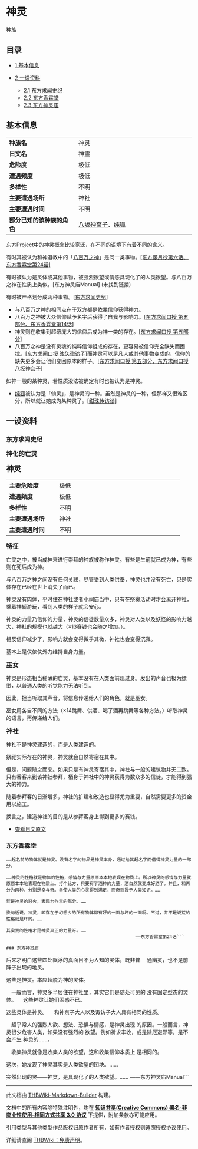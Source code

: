 # 神灵

<!-- source html: G:\repos\THBWiki-Markdown-Builder\THBWikiMarkdown\Temp\main\5\5c\ns0%3A%E7%A5%9E%E7%81%B5.html -->

种族

## 目录

- [1 基本信息](#基本信息)
- [2 一设资料](#一设资料)

  - [2.1 东方求闻史纪](#东方求闻史纪)
  - [2.2 东方香霖堂](#东方香霖堂)
  - [2.3 东方神灵庙](#东方神灵庙)







## 基本信息

<table>
<tbody><tr><td style="width:180px"><b>种族名</b></td><td style="min-width:300px">神灵</td></tr><tr><td><b>日文名</b></td><td>神霊</td></tr><tr><td><b>危险度</b></td><td>极低</td></tr><tr><td><b>遭遇频度</b></td><td>极低</td></tr><tr><td><b>多样性</b></td><td>不明</td></tr><tr><td><b>主要遭遇场所</b></td><td>神社</td></tr><tr><td><b>主要遭遇时间</b></td><td>不明</td></tr><tr><td><b>部分已知的该种族的角色</b></td><td><a href="./八坂神奈子.md" title="八坂神奈子">八坂神奈子</a>、<a href="./纯狐.md" title="纯狐">纯狐</a></td></tr></tbody></table>


  
东方Project中的神灵概念比较宽泛，在不同的语境下有着不同的含义。
  
  
有时其被认为和神道教中的「[八百万之神](./八百万之神.md)」是同一类事物。[&#91;东方儚月抄第六话、东方香霖堂第24话&#93;](./东方儚月抄_～_Silent_Sinner_in_Blue.-第六话.md)
  
  
有时被认为是灵体或其他事物，被强烈欲望或情感具现化了的人类欲望。与八百万之神在性质上类似。&#91;东方神灵庙Manual&#93; (未找到链接)
  
  
  

有时被严格划分成两种事物。[&#91;东方求闻史纪&#93;](./东方求闻史纪-神灵.md)
  

- 与八百万之神的相同点在于双方都是依靠信仰获得神力。
- 八百万之神被大众信仰赋予名字后获得了自我与影响力。[&#91;东方求闻口授 第五部分、东方香霖堂第14话&#93;](./东方求闻口授-第五部分.md)
- 神灵则在收集到超级庞大的信仰后成为神一类的存在。[&#91;东方求闻口授 第五部分&#93;](./东方求闻口授-第五部分.md)
- 八百万之神是没有灵魂的纯粹信仰组成的存在，更容易被信仰完全缺失而困扰。[&#91;东方求闻口授 洩矢诹访子&#93;](./东方求闻口授-洩矢诹访子.md)而神灵可以是凡人或其他事物变成的，信仰的缺失更多会让他们变回原本的样子。[&#91;东方求闻口授 第五部分、东方求闻口授 八坂神奈子&#93;](./东方求闻口授-第五部分.md)

  
如神一般的某种灵，若性质没法被确定有时也被认为是神灵。
  

- [纯狐](./纯狐.md)被认为是「仙灵」，是神灵的一种。虽然是神灵的一种，但那样又很难区分，所以就让她成为某种灵了。[&#91;绀珠传访谈&#93;](./东方外来韦编-壱-绀珠传访谈.md)

## 一设资料
### 东方求闻史纪
  
 **<big>神化的亡灵</big>**   

 **<big><big>神灵</big></big>** 
  


<table><tbody><tr><td width="120px"><b>主要危险度</b></td><td width="320px">极低</td></tr><tr><td width="120px"><b>遭遇频度</b></td><td width="320px">极低</td></tr><tr><td width="120px"><b>多样性</b></td><td width="320px">不明</td></tr><tr><td width="120px"><b>主要遭遇场所</b></td><td width="320px">神社</td></tr><tr><td width="120px"><b>主要遭遇时间</b></td><td width="320px">不明</td></tr></tbody></table>


  
 **<big>特征</big>** 
  
  
亡灵之中，被当成神来进行崇拜的种族被称作神灵。有些是生前就已成为神，有些则在死后成为神。  

与八百万之神之间没有任何关联，尽管受到人类供奉，神灵也并没有死亡，只是实体存在已经在世上消失了而已。  

  
  
神灵没有肉体，平时住在神社或者小祠庙当中，只有在祭奠活动时才会离开神社，乘着神轿游玩，看到人类的样子就会安心。  

  
  
神灵的力量乃信仰的力量，神灵的信徒数量众多，神灵对人类以及妖怪的影响力越大，神社的规模也就越大（×13赛钱也会随之增加。）。  

相反信仰减少了，影响力就会变得微乎其微，神社也会变得沉寂。  

  
  
基本上是仅依仗外力维持自身力量。  

  
  
  

 **<big>巫女</big>** 
  
  
神灵是形态相当稀薄的亡灵，基本没有在人类面前现过身。发出的声音也极为缥缈，以普通人类的听觉能力无法听到。  

因此，担当听取其声音，将信息传递给人们的角色，就是巫女。  

  
  
巫女用各自不同的方法（×14跳舞、供酒、喝了酒再跳舞等各种方法。）听取神灵的语言，再传递给人们。  

  
  
  

 **<big>神社</big>** 
  
  
神社不是神灵建造的，而是人类建造的。  

祭祀实际存在的神灵，神灵就会自然寄宿在其中。  

  
  
但是，问题随之而来。如果只是有神灵寄宿其中，神社与一般的建筑物并无二致。只有香客来到该神社参拜，栖身于神社中的神灵获得为数众多的信徒，才能得到强大的神力。  

随着参拜客的日渐增多，神社的扩建和改造也显得尤为重要，自然需要更多的资金用以施工。  

  
  
换言之，建造神社的目的是从参拜客身上得到更多的赛钱。  

  

- [查看日文原文](./东方求闻史纪-神灵-中日对照.md)

### 东方香霖堂
```
……起名前的物体就是神灵。没有名字的物品是神灵本身，通过给其起名字而借得神灵力量的一部分。

……神灵的性格就是物体的性格，感情与力量原原本本地表现在物质上。所以神灵的感情与力量就原原本本地表现在物质上。打个比方，只要有了酒神的力量，酒自然就变成好酒了。并且，和再分为两种，分别是幸与奇。幸使人类的心灵得到满足，而奇则授予人类知识。……

荒是神灵的怒火，表现为作祟的部分。……

换句话说，神灵，即存在于幻想乡的所有物体都有好的一面与坏的一面啊。不过，并不是说荒的性格就是坏的。……

其实荒的性格才是神灵真正的力量呀。……
                                                 ——东方香霖堂第24话```

### 东方神灵庙
```
后来才明白这些四处飘浮的真面目不为人知的灵体，既非普
　通幽灵，也不是前阵子出现的地灵。

这些是神灵。本应超脱为神的灵体。

　一般而言，神灵多半居住在神社里，其实它们是随处可见的
没有固定型态的灵体。
　这些神灵让她们困惑不已。

这些灵体是神灵。
　和神奈子大人以及诹访子大人具有相同的性质。

　超乎常人的强烈人欲、想法、恐惧与情感，是神灵出现
的原因。一般而言，神灵很少危害人类，如果没有强烈的
欲望。例如祈求丰收，或是除厄避邪等，是不会产生
神灵的……。

　收集神灵就像是收集人类的欲望，这和收集信仰本质上
是相同的。

这次，她发现了神灵其实是人类欲望的团块。……

突然出现的灵——神灵，是具现化了的人类欲望。……
                                                 ——东方神灵庙Manual```





---

此文档由 [THBWiki-Markdown-Builder](https://github.com/Delsin-Yu/THBWiki-Markdown-Builder) 构建。

文档中的所有内容除特殊注明外，均在 [**知识共享(Creative Commons) 署名-非商业性使用-相同方式共享 3.0 协议**](https://creativecommons.org/licenses/by-sa/3.0/deed.zh-hans) 下提供，附加条款亦可能应用。

引用类型与其他类型作品版权归原作者所有，如有作者授权则遵照授权协议使用。

详细请查阅 [THBWiki：免责声明](https://thbwiki.cc/THBWiki:%E5%85%8D%E8%B4%A3%E5%A3%B0%E6%98%8E)。

